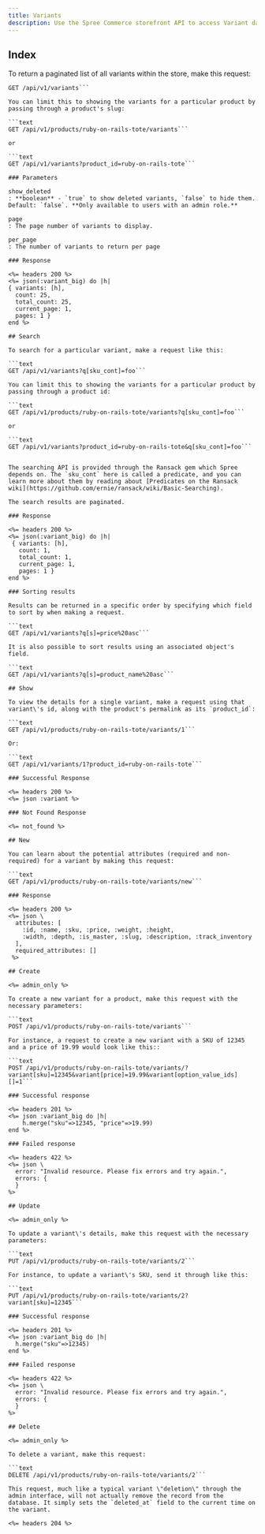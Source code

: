 ```yaml
---
title: Variants
description: Use the Spree Commerce storefront API to access Variant data.
---
```


## Index

To return a paginated list of all variants within the store, make this request:

```text
GET /api/v1/variants```

You can limit this to showing the variants for a particular product by passing through a product's slug:

```text
GET /api/v1/products/ruby-on-rails-tote/variants```

or

```text
GET /api/v1/variants?product_id=ruby-on-rails-tote```

### Parameters

show_deleted
: **boolean** - `true` to show deleted variants, `false` to hide them. Default: `false`. **Only available to users with an admin role.**

page
: The page number of variants to display.

per_page
: The number of variants to return per page

### Response

<%= headers 200 %>
<%= json(:variant_big) do |h|
{ variants: [h],
  count: 25,
  total_count: 25,
  current_page: 1,
  pages: 1 }
end %>

## Search

To search for a particular variant, make a request like this:

```text
GET /api/v1/variants?q[sku_cont]=foo```

You can limit this to showing the variants for a particular product by passing through a product id:

```text
GET /api/v1/products/ruby-on-rails-tote/variants?q[sku_cont]=foo```

or

```text
GET /api/v1/variants?product_id=ruby-on-rails-tote&q[sku_cont]=foo```


The searching API is provided through the Ransack gem which Spree depends on. The `sku_cont` here is called a predicate, and you can learn more about them by reading about [Predicates on the Ransack wiki](https://github.com/ernie/ransack/wiki/Basic-Searching).

The search results are paginated.

### Response

<%= headers 200 %>
<%= json(:variant_big) do |h|
 { variants: [h],
   count: 1,
   total_count: 1,
   current_page: 1,
   pages: 1 }
end %>

### Sorting results

Results can be returned in a specific order by specifying which field to sort by when making a request.

```text
GET /api/v1/variants?q[s]=price%20asc```

It is also possible to sort results using an associated object's field.

```text
GET /api/v1/variants?q[s]=product_name%20asc```

## Show

To view the details for a single variant, make a request using that variant\'s id, along with the product's permalink as its `product_id`:

```text
GET /api/v1/products/ruby-on-rails-tote/variants/1```

Or:

```text
GET /api/v1/variants/1?product_id=ruby-on-rails-tote```

### Successful Response

<%= headers 200 %>
<%= json :variant %>

### Not Found Response

<%= not_found %>

## New

You can learn about the potential attributes (required and non-required) for a variant by making this request:

```text
GET /api/v1/products/ruby-on-rails-tote/variants/new```

### Response

<%= headers 200 %>
<%= json \
  attributes: [
    :id, :name, :sku, :price, :weight, :height,
    :width, :depth, :is_master, :slug, :description, :track_inventory
  ],
  required_attributes: []
 %>

## Create

<%= admin_only %>

To create a new variant for a product, make this request with the necessary parameters:

```text
POST /api/v1/products/ruby-on-rails-tote/variants```

For instance, a request to create a new variant with a SKU of 12345 and a price of 19.99 would look like this::

```text
POST /api/v1/products/ruby-on-rails-tote/variants/?variant[sku]=12345&variant[price]=19.99&variant[option_value_ids][]=1```

### Successful response

<%= headers 201 %>
<%= json :variant_big do |h|
    h.merge("sku"=>12345, "price"=>19.99)
end %>

### Failed response

<%= headers 422 %>
<%= json \
  error: "Invalid resource. Please fix errors and try again.",
  errors: {
  }
%>

## Update

<%= admin_only %>

To update a variant\'s details, make this request with the necessary parameters:

```text
PUT /api/v1/products/ruby-on-rails-tote/variants/2```

For instance, to update a variant\'s SKU, send it through like this:

```text
PUT /api/v1/products/ruby-on-rails-tote/variants/2?variant[sku]=12345```

### Successful response

<%= headers 201 %>
<%= json :variant_big do |h|
  h.merge("sku"=>12345)
end %>

### Failed response

<%= headers 422 %>
<%= json \
  error: "Invalid resource. Please fix errors and try again.",
  errors: {
  }
%>

## Delete

<%= admin_only %>

To delete a variant, make this request:

```text
DELETE /api/v1/products/ruby-on-rails-tote/variants/2```

This request, much like a typical variant \"deletion\" through the admin interface, will not actually remove the record from the database. It simply sets the `deleted_at` field to the current time on the variant.

<%= headers 204 %>
